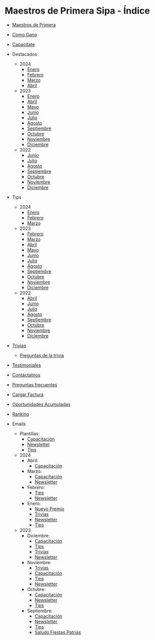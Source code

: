# Maestros de Primera Sipa - Índice

- [Maestros de Primera](https://dipaolalatina.github.io/WebSite-Codelpa-MaestrosDP/maestros-de-primera/)

- [Como Gano](https://dipaolalatina.github.io/WebSite-Codelpa-MaestrosDP/como-gano/)

- [Capacítate](https://dipaolalatina.github.io/WebSite-Codelpa-MaestrosDP/capacitate/)

- Destacados
    - 2024
        - [Enero](https://dipaolalatina.github.io/WebSite-Codelpa-MaestrosDP/destacados/2024/enero.html)
        - [Febrero](https://dipaolalatina.github.io/WebSite-Codelpa-MaestrosDP/destacados/2024/febrero.html)
        - [Marzo](https://dipaolalatina.github.io/WebSite-Codelpa-MaestrosDP/destacados/2024/marzo.html)
        - [Abril](https://dipaolalatina.github.io/WebSite-Codelpa-MaestrosDP/destacados/2024/abril.html)
    - 2023
        - [Enero](https://dipaolalatina.github.io/WebSite-Codelpa-MaestrosDP/destacados/2023/enero.html)
        - [Abril](https://dipaolalatina.github.io/WebSite-Codelpa-MaestrosDP/destacados/2023/abril.html)
        - [Mayo](https://dipaolalatina.github.io/WebSite-Codelpa-MaestrosDP/destacados/2023/mayo.html)
        - [Junio](https://dipaolalatina.github.io/WebSite-Codelpa-MaestrosDP/destacados/2023/junio.html)
        - [Julio](https://dipaolalatina.github.io/WebSite-Codelpa-MaestrosDP/destacados/2023/julio.html)
        - [Agosto](https://dipaolalatina.github.io/WebSite-Codelpa-MaestrosDP/destacados/2023/agosto.html)
        - [Septiembre](https://dipaolalatina.github.io/WebSite-Codelpa-MaestrosDP/destacados/2023/septiembre.html)
        - [Octubre](https://dipaolalatina.github.io/WebSite-Codelpa-MaestrosDP/destacados/2023/octubre.html)
        - [Noviembre](https://dipaolalatina.github.io/WebSite-Codelpa-MaestrosDP/destacados/2023/noviembre.html)
        - [Diciembre](https://dipaolalatina.github.io/WebSite-Codelpa-MaestrosDP/destacados/2023/diciembre.html)
    - 2022
        - [Junio](https://dipaolalatina.github.io/WebSite-Codelpa-MaestrosDP/destacados/junio.html)
        - [Julio](https://dipaolalatina.github.io/WebSite-Codelpa-MaestrosDP/destacados/julio.html)
        - [Agosto](https://dipaolalatina.github.io/WebSite-Codelpa-MaestrosDP/destacados/agosto.html)
        - [Septiembre](https://dipaolalatina.github.io/WebSite-Codelpa-MaestrosDP/destacados/septiembre.html)
        - [Octubre](https://dipaolalatina.github.io/WebSite-Codelpa-MaestrosDP/destacados/octubre.html)
        - [Noviembre](https://dipaolalatina.github.io/WebSite-Codelpa-MaestrosDP/destacados/noviembre.html)
        - [Diciembre](https://dipaolalatina.github.io/WebSite-Codelpa-MaestrosDP/destacados/diciembre.html)

- Tips
    - 2024
        - [Enero](https://dipaolalatina.github.io/WebSite-Codelpa-MaestrosDP/tips/2024/enero.html)
        - [Febrero](https://dipaolalatina.github.io/WebSite-Codelpa-MaestrosDP/tips/2024/febrero.html)
        - [Marzo](https://dipaolalatina.github.io/WebSite-Codelpa-MaestrosDP/tips/2024/marzo.html)
    - 2023
        - [Febrero](https://dipaolalatina.github.io/WebSite-Codelpa-MaestrosDP/tips/2023/febrero.html)
        - [Marzo](https://dipaolalatina.github.io/WebSite-Codelpa-MaestrosDP/tips/2023/marzo.html)
        - [Abril](https://dipaolalatina.github.io/WebSite-Codelpa-MaestrosDP/tips/2023/abril.html)
        - [Mayo](https://dipaolalatina.github.io/WebSite-Codelpa-MaestrosDP/tips/2023/mayo.html)
        - [Junio](https://dipaolalatina.github.io/WebSite-Codelpa-MaestrosDP/tips/2023/junio.html)
        - [Julio](https://dipaolalatina.github.io/WebSite-Codelpa-MaestrosDP/tips/2023/julio.html)
        - [Agosto](https://dipaolalatina.github.io/WebSite-Codelpa-MaestrosDP/tips/2023/agosto.html)
        - [Septiembre](https://dipaolalatina.github.io/WebSite-Codelpa-MaestrosDP/tips/2023/septiembre.html)
        - [Octubre](https://dipaolalatina.github.io/WebSite-Codelpa-MaestrosDP/tips/2023/octubre.html)
        - [Noviembre](https://dipaolalatina.github.io/WebSite-Codelpa-MaestrosDP/tips/2023/noviembre.html)
        - [Diciembre](https://dipaolalatina.github.io/WebSite-Codelpa-MaestrosDP/tips/2023/diciembre.html)
    - 2022
        - [Abril](https://dipaolalatina.github.io/WebSite-Codelpa-MaestrosDP/tips/2022/abril.html)
        - [Junio](https://dipaolalatina.github.io/WebSite-Codelpa-MaestrosDP/tips/2022/junio.html)
        - [Julio](https://dipaolalatina.github.io/WebSite-Codelpa-MaestrosDP/tips/2022/julio.html)
        - [Agosto](https://dipaolalatina.github.io/WebSite-Codelpa-MaestrosDP/tips/2022/agosto.html)
        - [Septiembre](https://dipaolalatina.github.io/WebSite-Codelpa-MaestrosDP/tips/2022/septiembre.html)
        - [Octubre](https://dipaolalatina.github.io/WebSite-Codelpa-MaestrosDP/tips/2022/octubre.html)
        - [Noviembre](https://dipaolalatina.github.io/WebSite-Codelpa-MaestrosDP/tips/2022/noviembre.html)
        - [Diciembre](https://dipaolalatina.github.io/WebSite-Codelpa-MaestrosDP/tips/2022/diciembre.html)

- [Trivias](https://dipaolalatina.github.io/WebSite-Codelpa-MaestrosDP/trivias/)
    - [Preguntas de la trivia](https://dipaolalatina.github.io/WebSite-Codelpa-MaestrosDP/trivias/preguntas.html)

- [Testimoniales](https://dipaolalatina.github.io/WebSite-Codelpa-MaestrosDP/testimoniales)

- [Contáctatnos](https://dipaolalatina.github.io/WebSite-Codelpa-MaestrosDP/contactanos/)

- [Preguntas frecuentes](https://dipaolalatina.github.io/WebSite-Codelpa-MaestrosDP/preguntas-frecuentes/)

- [Cargar Factura](https://dipaolalatina.github.io/WebSite-Codelpa-MaestrosDP/factura/)

- [Oportunidades Acumuladas](https://dipaolalatina.github.io/WebSite-Codelpa-MaestrosDP/oportunidades-acumuladas/)

- [Ranking](https://dipaolalatina.github.io/WebSite-Codelpa-MaestrosDP/ranking/)

- Emails
    - Plantillas:
        - [Capacitación](https://dipaolalatina.github.io/WebSite-Codelpa-MaestrosDP/emails/plantillas/capacitacion.html)
        - [Newsletter](https://dipaolalatina.github.io/WebSite-Codelpa-MaestrosDP/emails/plantillas/newsletter.html)
        - [Tips](https://dipaolalatina.github.io/WebSite-Codelpa-MaestrosDP/emails/plantillas/tips.html)
    - 2024
        - Abril:
            - [Capacitación](https://dipaolalatina.github.io/WebSite-Codelpa-MaestrosDP/emails/2024/04_abril/01_capacitacion/index.html)
        - Marzo:
            - [Capacitación](https://dipaolalatina.github.io/WebSite-Codelpa-MaestrosDP/emails/2024/03_marzo/01_capacitacion/index.html)
            - [Newsletter](https://dipaolalatina.github.io/WebSite-Codelpa-MaestrosDP/emails/2024/03_marzo/02_newsletter/index.html)
        - Febrero:
            - [Tips](https://dipaolalatina.github.io/WebSite-Codelpa-MaestrosDP/emails/2024/02_febrero/01_tips/index.html)
            - [Newsletter](https://dipaolalatina.github.io/WebSite-Codelpa-MaestrosDP/emails/2024/02_febrero/03_newsletter/index.html)
        - Enero:
            - [Nuevo Premio](https://dipaolalatina.github.io/WebSite-Codelpa-MaestrosDP/emails/2024/01_enero/01_nuevoPremio/index.html)
            - [Trivias](https://dipaolalatina.github.io/WebSite-Codelpa-MaestrosDP/emails/2024/01_enero/02_trivias/index.html)
            - [Newsletter](https://dipaolalatina.github.io/WebSite-Codelpa-MaestrosDP/emails/2024/01_enero/03_newsletter/index.html)
            - [Tips](https://dipaolalatina.github.io/WebSite-Codelpa-MaestrosDP/emails/2024/01_enero/04_tips/index.html)
    - 2023
        - Diciembre:
            - [Capacitación](https://dipaolalatina.github.io/WebSite-Codelpa-MaestrosDP/emails/2023/12_diciembre/01_capacitacion/index.html)
            - [Tips](https://dipaolalatina.github.io/WebSite-Codelpa-MaestrosDP/emails/2023/12_diciembre/02_tips/index.html)
            - [Trivias](https://dipaolalatina.github.io/WebSite-Codelpa-MaestrosDP/emails/2023/12_diciembre/03_trivias/index.html)
            - [Newsletter](https://dipaolalatina.github.io/WebSite-Codelpa-MaestrosDP/emails/2023/12_diciembre/04_newsletter/index.html)
        - Noviembre:
            - [Trivias](https://dipaolalatina.github.io/WebSite-Codelpa-MaestrosDP/emails/2023/11_noviembre/01_trivias/index.html)
            - [Capacitación](https://dipaolalatina.github.io/WebSite-Codelpa-MaestrosDP/emails/2023/11_noviembre/02_capacitacion/index.html)
            - [Tips](https://dipaolalatina.github.io/WebSite-Codelpa-MaestrosDP/emails/2023/11_noviembre/03_tips/index.html)
            - [Newsletter](https://dipaolalatina.github.io/WebSite-Codelpa-MaestrosDP/emails/2023/11_noviembre/04_newsletter/index.html)
        - Octubre:
            - [Capacitación](https://dipaolalatina.github.io/WebSite-Codelpa-MaestrosDP/emails/2023/10_octubre/02_capacitacion/index.html)
            - [Newsletter](https://dipaolalatina.github.io/WebSite-Codelpa-MaestrosDP/emails/2023/10_octubre/01_newsletter/index.html)
            - [Tips](https://dipaolalatina.github.io/WebSite-Codelpa-MaestrosDP/emails/2023/10_octubre/03_tips/index.html)
        - Septiembre:
            - [Capacitación](https://dipaolalatina.github.io/WebSite-Codelpa-MaestrosDP/emails/2023/09_septiembre/02_capacitacion/index.html)
            - [Newsletter](https://dipaolalatina.github.io/WebSite-Codelpa-MaestrosDP/emails/2023/09_septiembre/01_newsletter/index.html)
            - [Tips](https://dipaolalatina.github.io/WebSite-Codelpa-MaestrosDP/emails/2023/09_septiembre/03_tips/index.html)
            - [Saludo Fiestas Patrias](https://dipaolalatina.github.io/WebSite-Codelpa-MaestrosDP/emails/2023/09_septiembre/04_saludo-fiestas/index.html)      
